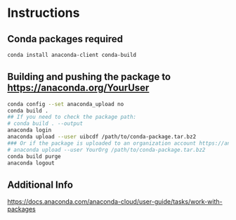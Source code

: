 # Instructions

## Conda packages required

```bash
conda install anaconda-client conda-build
```

## Building and pushing the package to https://anaconda.org/YourUser

```bash
conda config --set anaconda_upload no
conda build .
## If you need to check the package path:
# conda build . --output
anaconda login
anaconda upload --user uibcdf /path/to/conda-package.tar.bz2
### Or if the package is uploaded to an organization account https://anaconda.org/YourOrg
# anaconda upload --user YourOrg /path/to/conda-package.tar.bz2
conda build purge
anaconda logout
```

## Additional Info
https://docs.anaconda.com/anaconda-cloud/user-guide/tasks/work-with-packages
